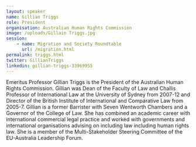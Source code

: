 ```yaml
---
layout: speaker
name: Gillian Triggs
role: President
organisation: Australian Human Rights Commission
image: /uploads/Gillain Triggs.jpg
session:
    - name: Migration and Society Roundtable
      url: /migration.html
permalink: triggs.html
twitter: GillianTriggs
linkedin: gillian-triggs-33969955
---
```

Emeritus Professor Gillian Triggs is the President of the Australian Human Rights Commission. Gillian was Dean of the Faculty of Law and Challis Professor of International Law at the University of Sydney from 2007-12 and Director of the British Institute of International and Comparative Law from 2005-7. Gillian is a former Barrister with Seven Wentworth Chambers and a Governor of the College of Law. She has combined an academic career with international commercial legal practice and worked with governments and international organisations advising on including law including human rights law. She is a member of the Multi-Stakeholder Steering Committee of the EU-Australia Leadership Forum.
